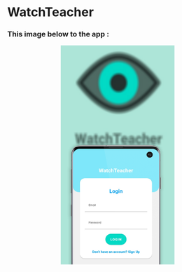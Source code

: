 # WatchTeacher

### This image below to the app :
<p align="center">
<img src="./img/img.png" width="260" height="500"/>
  <p>
